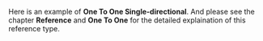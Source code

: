 Here is an example of __One To One Single-directional__. And please see the chapter __Reference__ and __One To One__ for the detailed explaination of this reference type.